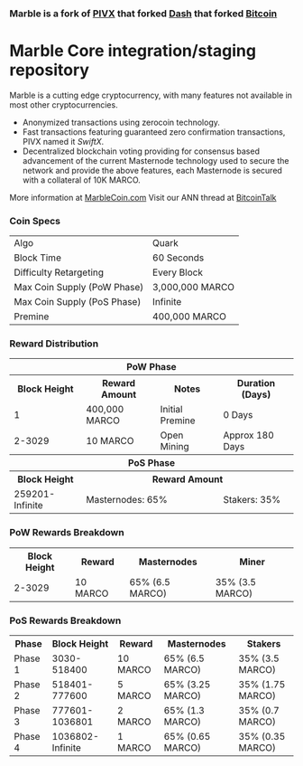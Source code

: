 ### Marble is a fork of [PIVX](https://github.com/PIVX-Project/PIVX) that forked [Dash](https://github.com/dashpay/dash) that forked [Bitcoin](https://github.com/bitcoin/bitcoinp)


# Marble Core integration/staging repository


Marble is a cutting edge cryptocurrency, with many features not available in most other cryptocurrencies.
- Anonymized transactions using zerocoin technology.
- Fast transactions featuring guaranteed zero confirmation transactions, PIVX named it _SwiftX_.
- Decentralized blockchain voting providing for consensus based advancement of the current Masternode
  technology used to secure the network and provide the above features, each Masternode is secured
  with a collateral of 10K MARCO.

More information at [MarbleCoin.com](http://www.marblecoin.com) Visit our ANN thread at [BitcoinTalk](http://www.bitcointalk.org/index.php)


### Coin Specs
<table>
<tr><td>Algo</td><td>Quark</td></tr>
<tr><td>Block Time</td><td>60 Seconds</td></tr>
<tr><td>Difficulty Retargeting</td><td>Every Block</td></tr>
<tr><td>Max Coin Supply (PoW Phase)</td><td>3,000,000 MARCO</td></tr>
<tr><td>Max Coin Supply (PoS Phase)</td><td>Infinite</td></tr>
<tr><td>Premine</td><td>400,000 MARCO</td></tr>
</table>


### Reward Distribution

<table>
<th colspan=4>PoW Phase</th>
<tr><th>Block Height</th><th>Reward Amount</th><th>Notes</th><th>Duration (Days)</th></tr>
<tr><td>1</td><td>400,000 MARCO</td><td>Initial Premine</td><td>0 Days</td></tr>
<tr><td>2-3029</td><td>10 MARCO</td><td rowspan=1>Open Mining</td><td rowspan=1> Approx 180 Days</td></tr>
<tr><th colspan=4>PoS Phase</th></tr>
<tr><th>Block Height</th><th colspan=3>Reward Amount</th></tr>
<tr><td>259201-Infinite</td><td colspan=2>Masternodes: 65%</td><td>Stakers: 35%</td></tr>
</table>

### PoW Rewards Breakdown

<table>
<th>Block Height</th><th>Reward</th><th>Masternodes</th><th>Miner</th>
<tr><td>2-3029</td><td>10 MARCO</td><td>65% (6.5 MARCO)</td><td>35% (3.5 MARCO)</td></tr>
</table>

### PoS Rewards Breakdown

<table>
<th>Phase</th><th>Block Height</th><th>Reward</th><th>Masternodes</th><th>Stakers</th>
<tr><td>Phase 1</td><td>3030-518400</td><td>10 MARCO</td><td>65% (6.5 MARCO)</td><td>35% (3.5 MARCO)</td></tr>
<tr><td>Phase 2</td><td>518401-777600</td><td>5 MARCO</td><td>65% (3.25 MARCO)</td><td>35% (1.75 MARCO)</td></tr>
<tr><td>Phase 3</td><td>777601-1036801</td><td>2 MARCO</td><td>65% (1.3 MARCO)</td><td>35% (0.7 MARCO)</td></tr>
<tr><td>Phase 4</td><td>1036802-Infinite</td><td>1 MARCO</td><td>65% (0.65 MARCO)</td><td>35% (0.35 MARCO)</td></tr>
</table>
